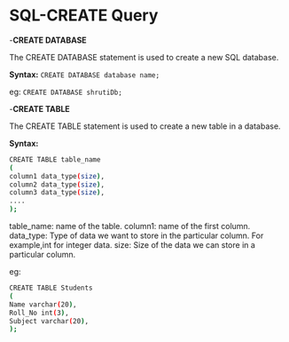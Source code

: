 # SQL-CREATE Query

-**CREATE DATABASE**

The CREATE DATABASE statement is used to create a new SQL database.

**Syntax:**
` CREATE DATABASE database name; `

eg: `CREATE DATABASE shrutiDb;`

-**CREATE TABLE**

The CREATE TABLE statement is used to create a new table in a database.

**Syntax:**
``` sh
CREATE TABLE table_name
(
column1 data_type(size),
column2 data_type(size),
column3 data_type(size),
....
);
``` 
table_name: name of the table.
column1: name of the first column.
data_type: Type of data we want to store in the particular column. 
            For example,int for integer data.
size: Size of the data we can store in a particular column.

eg:
``` sh
CREATE TABLE Students
(
Name varchar(20),
Roll_No int(3),
Subject varchar(20),
);
``` 
